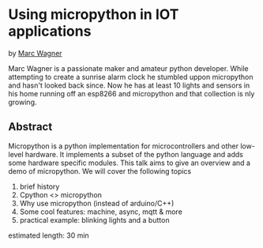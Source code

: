 Using micropython in IOT applications
=====================================

by [Marc Wagner](https://github.com/marcwagner)

Marc Wagner is a passionate maker and amateur python developer. While attempting to create a sunrise alarm clock he stumbled uppon micropython and hasn't looked back since. Now he has at least 10 lights and sensors in his home running off an esp8266 and micropython and that collection is nly growing.

Abstract
--------
Micropython is a python implementation for microcontrollers and other low-level hardware. It implements a subset of the python language and adds some hardware specific modules. This talk aims to give an overview and a demo of micropython. We will cover the following topics

1) brief history
2) Cpython <> micropython
3) Why use micropython (instead of arduino/C++)
4) Some cool features: machine, async, mqtt & more
5) practical example: blinking lights and a button

estimated length: 30 min
